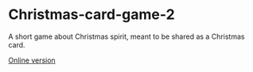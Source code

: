 # Christmas-card-game-2
A short game about Christmas spirit, meant to be shared as a Christmas card.

[Online version](https://markman4897.github.io/christmas-card-game-2/)
